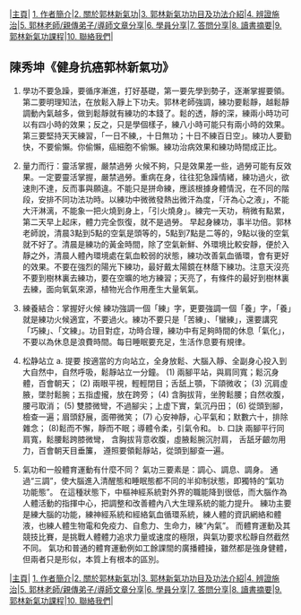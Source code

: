 |[主頁](/README.md)| [1. 作者簡介](/a10.md)|[2. 關於郭林新氣功](/a1.md)|[3. 郭林新氣功功目及功法介紹](/a2.md)|[4. 辨證施治](/a3.md)|[5. 郭林老師/親傳弟子/導師文章分享](/a5.md)|[6. 學員分享](/a6.md)|[7. 答問分享](/a7.md)|[8. 讀書摘要](/a4.md)|[9. 郭林新氣功課程](/郭林新氣功課程.md)|[10. 聯絡我們](/a9.md)|
  
## 陳秀坤《健身抗癌郭林新氣功》

1. 學功不要急躁，要循序漸進，打好基礎，第一要先學到勢子，逐漸掌握要領。第二要明理知法，在放鬆入靜上下功夫。郭林老師強調，練功要鬆靜，越鬆靜調動內氣越多，做到鬆靜就有練功的本錢了。鬆的透，靜的深，練兩小時功可以有四小時的效果；反之，只是學個樣子，練八小時可能只有兩小時的效果。第三要堅持天天練習，「一日不練,，十日無功；十日不練百日空」。練功人要勤快，不要偷懶。你偷懶，癌細胞不偷懶。練功治病效果和練功時間成正比。


2. 量力而行：靈活掌握，嚴禁過勞
火候不夠，只是效果差一些，過勞可能有反效果。一定要靈活掌握，嚴禁過勞。重病在身，往往犯急躁情緒，練功過火，欲速則不達，反而事與願違。不能只是拼命練，應該根據身體情況，在不同的階段，安排不同功法功時。以練功中微微發熱出微汗為度，「汗為心之液」，不能大汗淋漓，不能象一把火燒到身上，「引火燒身」。練完一天功，稍微有點累，第二天早上起床，體力完全恢復，就不是過勞。 
早起身練功，事半功倍。郭林老師說，清晨3點到5點的空氣是頭等的，5點到7點是二等的，9點以後的空氣就不好了。清晨是練功的黃金時間，除了空氣新鮮、外環境比較安靜，便於入靜之外，清晨人體內環境處在氣血較弱的狀態，練功改善氣血循環，會有更好的效果。不要在強烈的陽光下練功，最好戴太陽鏡在林蔭下練功。注意天沒亮不要到樹林裏去練功，要在空曠的地方練習；天亮了，有條件的最好到樹林裏去練，面向氧氣來源，植物光合作用產生大量氧氣。

3. 練養結合：掌握好火候
練功強調一個「練」字，更要強調一個「養」字，「養」就是練功火候適宜，不要過火。練功不要只是「苦練」、「蠻練」，還要講究「巧練」、「文練」。功目對症，功時合理，練功中有足夠時間的休息「氣化」，不要以為休息是浪費時間。每日睡眠要充足，生活作息要有規律。

4. 松静站立
a. 提要
按適當的方向站立，全身放鬆、大腦入靜、全副身心投入到大自然中，自然呼吸，鬆靜站立一分鐘。
(1) 兩腳平站，與肩同寬；鬆沉身體，百會朝天；
(2) 兩眼平視，輕輕閉目；舌舐上顎，下頜微收；
(3) 沉肩虛腋，墜肘鬆腕；五指虚攏，放在跨旁；
(4) 含胸拔背，坐胯鬆腰；自然收腹，腰弓取消；
(5) 雙膝微彎，不過腳尖；上虚下實，氣沉丹田；
(6) 從頭到腳，檢查一遍；眉頭舒展，面帶微笑；
(7) 心安神靜，心平氣和；默數六十，排除雜念；
(8)鬆而不懈，靜而不眠；導體令柔，引氣令和。
b. 口訣
兩腳平行同肩寬，鬆腰鬆跨膝微彎，
含胸拔背意收腹，虛腋鬆腕沉肘肩，
舌舐牙齦勿用力，百會朝天目垂簾，
遵照要領鬆靜站，從頭到腳查一遍。

5. 氣功和一般體育運動有什麼不同？
氣功三要素是：調心、調息、調身。 通過“三調”，使大腦進入清醒態和睡眠態都不同的半抑制狀態，即獨特的“氣功功能態”。 在這種狀態下，中樞神經系統對外界的職能降到很低，而大腦作為人體活動的指揮中心，把調整和改善體內八大生理系統的能力提升。 練功主要是練大腦的功能，練神經系統和經絡氣血循環系統，練人體的資訊網絡和體液，也練人體生物電和免疫力、自愈力、生命力，練“內氣”。 而體育運動及其競技比賽，是挑戰人體體力追求力量或速度的極限，與氣功要求松靜自然截然不同。 氣功和普通的體育運動例如工餘課間的廣播體操，雖然都是強身健體，但兩者只是形似，本質上有根本的區別。

|[主頁](/README.md)| [1. 作者簡介](/a10.md)|[2. 關於郭林新氣功](/a1.md)|[3. 郭林新氣功功目及功法介紹](/a2.md)|[4. 辨證施治](/a3.md)|[5. 郭林老師/親傳弟子/導師文章分享](/a5.md)|[6. 學員分享](/a6.md)|[7. 答問分享](/a7.md)|[8. 讀書摘要](/a4.md)|[9. 郭林新氣功課程](/郭林新氣功課程.md)|[10. 聯絡我們](/a9.md)|

